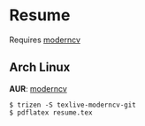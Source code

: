 # Resume

Requires [moderncv](https://github.com/xdanaux/moderncv)


## Arch Linux

**AUR**: [moderncv](https://aur.archlinux.org/packages/texlive-moderncv-git/)

```
$ trizen -S texlive-moderncv-git
$ pdflatex resume.tex
```
